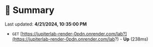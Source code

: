 # 📖 Summary
Last updated: **4/21/2024, 10:35:00 PM**

- `GET` [https://jupiterlab-render-0pdn.onrender.com/lab?](https://jupiterlab-render-0pdn.onrender.com/lab?) - **Up** (238ms)
